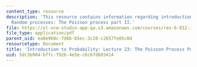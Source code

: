 ```yaml
---
content_type: resource
description: 'This resource contains information regarding introduction to probability:
  Random processes: The Poisson process part II.'
file: https://ol-ocw-studio-app-qa.s3.amazonaws.com/courses/res-6-012-introduction-to-probability-spring-2018/5dc3b904bffcf92b4e5ec6c67d603414_MITRES_6_012S18_L23.pdf
file_type: application/pdf
parent_uid: ea0e960c-7d6b-b5ec-3c28-c2657fe85c0d
resourcetype: Document
title: 'Introduction to Probability: Lecture 23: The Poisson Process Part II'
uid: 5dc3b904-bffc-f92b-4e5e-c6c67d603414
---
```


